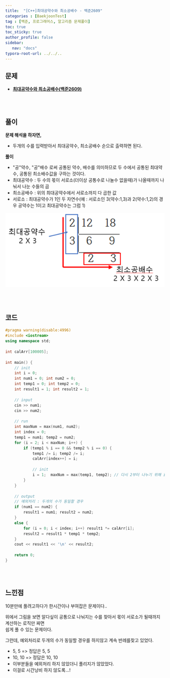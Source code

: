 ```yaml
---
title:  "[C++]최대공약수와 최소공배수 - 백준2609"
categories : [BaekjoonTest]
tag : [백준, 프로그래머스, 알고리즘 문제풀이]
toc: true
toc_sticky: true
author_profile: false
sidebar:
   nav: "docs"
typora-root-url: ../../..
---
```




## 문제

* **[최대공약수와 최소공배수(백준2609)](https://www.acmicpc.net/problem/2609)**

<br><br>

## 풀이

**문제 해석을 하자면,**

* 두개의 수를 입력받아서 최대공약수, 최소공배수 순으로 출력하면 된다.



**풀이**

* "공"약수, "공"배수 로써 공통된 약수, 배수를 의미하므로 두 수에서 공통된 최대약수, 공통된 최소배수값을 구하는 것이다.
* 최대공약수 : 두 수의 몫이 서로소(더이상 공통수로 나눌수 없을때)가 나올때까지 나눠서 나눈 수들의 곱
* 최소공배수 : 위의 최대공약수에서 서로소까지 다 곱한 값
* 서로소 : 최대공약수가 1인 두 자연수(예 : 서로소인 3(약수:1,3)과 2(약수:1,2)의 경우 공약수는 1이고 최대공약수는 그럼 1)

<img src="/images/2023-02-19-(C++)최대공약수와 최소공배수 - 백준2609/image-20230203174644617.png" alt="image-20230203174644617"  />




<br><br>

## 코드

```c++
#pragma warning(disable:4996)
#include <iostream>
using namespace std;

int calArr[100005];

int main() {
	// init
	int i = 0;
	int num1 = 0; int num2 = 0;
	int temp1 = 0; int temp2 = 0;
	int result1 = 1; int result2 = 1;

	// input
	cin >> num1;
	cin >> num2;

	// run
	int maxNum = max(num1, num2);
	int index = 0;
	temp1 = num1; temp2 = num2;
	for (i = 2; i < maxNum; i++) {
		if (temp1 % i == 0 && temp2 % i == 0) {
			temp1 /= i; temp2 /= i;
			calArr[index++] = i;

			// init
			i = 1;  maxNum = max(temp1, temp2); // 다시 2부터 나누기 위해 i=1, 나눈 몫으로 maxNum을 치환하기위해 max()
		}
	}

	// output
	// 예외처리 : 두개의 수가 동일할 경우
	if (num1 == num2) {
		result1 = num1; result2 = num2;
	}
	else {
		for (i = 0; i < index; i++) result1 *= calArr[i];
		result2 = result1 * temp1 * temp2;
	}
	cout << result1 << '\n' << result2;

	return 0;
}
```

<br><br>

## 느낀점

10분만에 풀려고하다가 한시간이나 부여잡은 문제이다..

위에서 그림을 보면 알다싶이 공통으로 나눠지는 수를 찾아서 몫이 서로소가 될때까지 계산하는 로직만 짜면  
쉽게 풀 수 있는 문제이다.

그런데, 예외처리로 두개의 수가 동일할 경우를 하지않고 계속 반례를찾고 있었다.

* 5, 5 => 정답은 5, 5
* 10, 10 => 정답은 10, 10
* 이부분들을 예외처리 하지 않았더니 풀리지가 않았었다.
* 이걸로 시간낭비 하지 않도록...!

